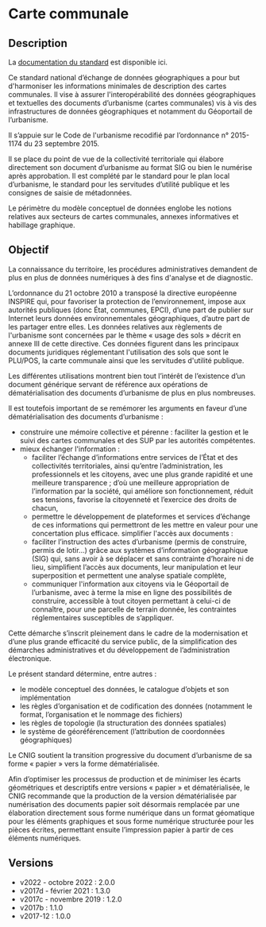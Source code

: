 # Carte communale

## Description
La [documentation du standard](https://cnig.gouv.fr/IMG/pdf/230112_standard_cnig_cc_v2022-10.pdf) est disponible ici.

Ce standard national d’échange de données géographiques a pour but d'harmoniser les informations minimales de description des cartes communales. Il vise à assurer l'interopérabilité des données géographiques et textuelles des documents d’urbanisme (cartes communales) vis à vis des infrastructures de données géographiques et notamment du Géoportail de l’urbanisme.

Il s’appuie sur le Code de l'urbanisme recodifié par l’ordonnance n° 2015-1174 du 23 septembre 2015.

Il se place du point de vue de la collectivité territoriale qui élabore directement son document d’urbanisme au format SIG ou bien le numérise après approbation. Il est complété par le standard pour le plan local d’urbanisme, le standard pour les servitudes d’utilité publique et les consignes de saisie de métadonnées.

Le périmètre du modèle conceptuel de données englobe les notions relatives aux secteurs de cartes communales, annexes informatives et habillage graphique.

## Objectif
La connaissance du territoire, les procédures administratives demandent de plus en plus de données numériques à des fins d'analyse et de diagnostic.

L’ordonnance du 21 octobre 2010 a transposé la directive européenne INSPIRE qui, pour favoriser la protection de l’environnement, impose aux autorités publiques (donc État, communes, EPCI), d’une part de publier sur Internet leurs données environnementales géographiques, d’autre part de les partager entre elles. Les données relatives aux règlements de l'urbanisme sont concernées par le thème « usage des sols » décrit en annexe III de cette directive. Ces données figurent dans les principaux documents juridiques réglementant l'utilisation des sols que sont le PLU/POS, la carte communale ainsi que les servitudes d'utilité publique.

Les différentes utilisations montrent bien tout l’intérêt de l’existence d’un document générique servant de référence aux opérations de dématérialisation des documents d’urbanisme de plus en plus nombreuses.

Il est toutefois important de se remémorer les arguments en faveur d’une 
dématérialisation des documents d’urbanisme :
* construire une mémoire collective et pérenne : faciliter la gestion et le suivi des cartes communales et des SUP par les autorités compétentes.
* mieux échanger l'information :
   - faciliter l’échange d’informations entre services de l’État et des collectivités territoriales, ainsi qu’entre l’administration, les professionnels et les citoyens, avec une plus grande rapidité et une meilleure transparence ; d’où une meilleure appropriation de l’information par la société, qui améliore son fonctionnement, réduit ses tensions, favorise la citoyenneté et l’exercice des droits de chacun,
   - permettre le développement de plateformes et services d’échange de ces informations qui permettront de les mettre en valeur pour une concertation plus efficace.
simplifier l'accès aux documents :
   - faciliter l’instruction des actes d’urbanisme (permis de construire, permis de lotir...) grâce aux systèmes d’information géographique (SIG) qui, sans avoir à se déplacer et sans contrainte d’horaire ni de lieu, simplifient l’accès aux documents, leur manipulation et leur superposition et permettent une analyse spatiale complète,
   - communiquer l'information aux citoyens via le Géoportail de l’urbanisme, avec à terme la mise en ligne des possibilités de construire, accessible à tout citoyen permettant à celui-ci de connaître, pour une parcelle de terrain donnée, les contraintes réglementaires susceptibles de s’appliquer.

Cette démarche s’inscrit pleinement dans le cadre de la modernisation et d’une plus grande efficacité du service public, de la simplification des démarches administratives et du développement de l’administration électronique.

Le présent standard détermine, entre autres :
* le modèle conceptuel des données, le catalogue d’objets et son implémentation
* les règles d’organisation et de codification des données (notamment le format, l’organisation et le nommage des fichiers)
* les règles de topologie (la structuration des données spatiales)
* le système de géoréférencement (l’attribution de coordonnées géographiques)

Le CNIG soutient la transition progressive du document d’urbanisme de sa forme « papier » vers la forme dématérialisée.

Afin d’optimiser les processus de production et de minimiser les écarts géométriques et descriptifs entre versions « papier » et dématérialisée, le CNIG recommande que la production de la version dématérialisée par numérisation des documents papier soit désormais remplacée par une élaboration directement sous forme numérique dans un format géomatique pour les éléments graphiques et sous forme numérique structurée pour les pièces écrites, permettant ensuite l’impression papier à partir de ces éléments numériques.

## Versions
- v2022 - octobre 2022 : 2.0.0
- v2017d - février 2021 : 1.3.0
- v2017c - novembre 2019 : 1.2.0
- v2017b : 1.1.0
- v2017-12 : 1.0.0
